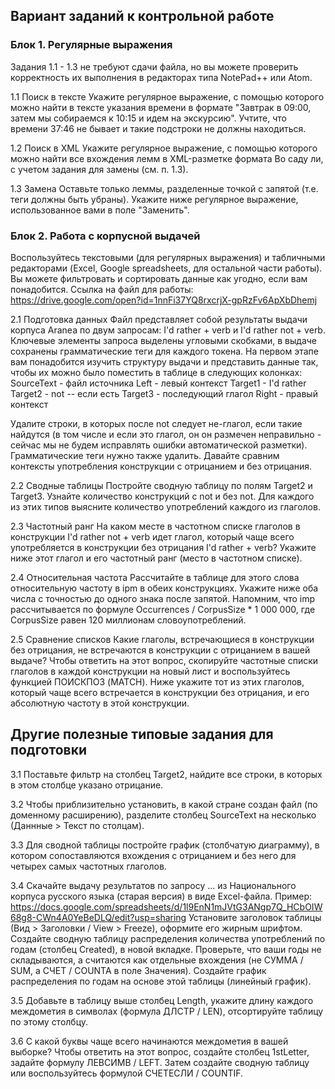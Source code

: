 ## Вариант заданий к контрольной работе 

### Блок 1. Регулярные выражения
Задания 1.1 - 1.3 не требуют сдачи файла, но вы можете проверить корректность их выполнения в редакторах типа NotePad++ или Atom.

1.1 Поиск в тексте
Укажите регулярное выражение, с помощью которого можно найти в тексте указания времени в формате "Завтрак в 09:00, затем мы собираемся к 10:15 и идем на экскурсию". Учтите, что времени 37:46 не бывает и такие подстроки не должны находиться.

1.2 Поиск в XML
Укажите регулярное выражение, с помощью которого можно найти все вхождения лемм в XML-разметке формата <word><ana norm="Во" lemma="в" pos="PR" gr="" />Во</word> <word><ana norm="саду" lemma="сад" pos="S" gr="loc2,sg,m,inan" />саду</word> <word><ana norm="ли" lemma="ли" pos="PART" gr="" />ли</word>, с учетом задания для замены (см. п. 1.3).

1.3 Замена
Оставьте только леммы, разделенные точкой с запятой (т.е. теги должны быть убраны). Укажите ниже регулярное выражение, использованное вами в поле "Заменить".

### Блок 2. Работа с корпусной выдачей

Воспользуйтесь текстовыми (для регулярных выражения) и табличными редакторами (Excel, Google spreadsheets, для остальной части работы). Вы можете фильтровать и сортировать данные как угодно, если вам понадобится.
Ссылка на файл для работы: https://drive.google.com/open?id=1nnFi37YQ8rxcrjX-gpRzFv6ApXbDhemj

2.1 Подготовка данных
Файл представляет собой результаты выдачи корпуса Aranea по двум запросам: I'd rather + verb и I'd rather not + verb. Ключевые элементы запроса выделены угловыми скобками, в выдаче сохранены грамматические теги для каждого токена.
На первом этапе вам понадобится изучить структуру выдачи и представить данные так, чтобы их можно было поместить в таблице в следующих колонках:
SourceText - файл источника
Left - левый контекст
Target1 - I'd rather 
Target2 - not -- если есть
Target3 - последующий глагол
Right - правый контекст

Удалите строки, в которых после not следует не-глагол, если такие найдутся (в том числе и если это глагол, он он размечен неправильно - сейчас мы не будем исправлять ошибки автоматической разметки). Грамматические теги нужно также удалить. 
Давайте сравним контексты употребления конструкции с отрицанием и без отрицания.

2.2 Сводные таблицы
Постройте сводную таблицу по полям Target2 и Target3. Узнайте количество конструкций с not и без not. Для каждого из этих типов выясните количество употреблений каждого из глаголов.

2.3 Частотный ранг
На каком месте в частотном списке глаголов в конструкции I'd rather not + verb идет глагол, который чаще всего употребляется в конструкции без отрицания I'd rather + verb? Укажите ниже этот глагол и его частотный ранг (место в частотном списке).

2.4 Относительная частота
Рассчитайте в таблице для этого слова относительную частоту в ipm в обеих конструкциях. Укажите ниже оба числа с точностью до одного знака после запятой. Напомним, что imp рассчитывается по формуле Occurrences / CorpusSize * 1 000 000, где CorpusSize равен 120 миллионам словоупотреблений.

2.5 Сравнение списков
Какие глаголы, встречающиеся в конструкции без отрицания, не встречаются в конструкции с отрицанием в вашей выдаче? Чтобы ответить на этот вопрос, скопируйте частотные списки глаголов в каждой конструкции на новый лист и воспользуйтесь функцией ПОИСКПОЗ (MATCH). Ниже укажите тот из этих глаголов, который чаще всего встречается в конструкции без отрицания, и его абсолютную частоту в этой конструкции.


## Другие полезные типовые задания для подготовки 

3.1 Поставьте фильтр на столбец Target2, найдите все строки, в которых в этом столбце указано отрицание. 

3.2 Чтобы приблизительно установить, в какой стране создан файл (по доменному расширению), разделите столбец SourceText на несколько (Даннные > Текст по столцам). 

3.3 Для сводной таблицы постройте график (столбчатую диаграмму), в котором сопоставляются вхождения с отрицанием и без него для четырех самых частотных глаголов. 

3.4 Скачайте выдачу результатов по запросу ... из Национального корпуса русского языка (старая версия) в виде Excel-файла. Пример: https://docs.google.com/spreadsheets/d/1l9EnN1mJVtG3ANgp7Q_HCbOIW68g8-CWn4A0YeBeDLQ/edit?usp=sharing 
Установите заголовок таблицы (Вид > Заголовки / View > Freeze), оформите его жирным шрифтом. Создайте сводную таблицу распределения количества употреблений по годам (столбец Created), в новой вкладке. Проверьте, что ваши годы не складываются, а считаются как отдельные вхождения (не СУММА / SUM, а СЧЕТ / COUNTA в поле Значения).
Создайте график распределения по годам на основе этой таблицы (линейный график).  

3.5 Добавьте в таблицу выше столбец Length, укажите длину каждого междометия в символах (формула ДЛСТР / LEN), отсортируйте таблицу по этому столбцу. 

3.6 С какой буквы чаще всего начинаются междометия в вашей выборке? Чтобы ответить на этот вопрос, создайте столбец 1stLetter, задайте формулу ЛЕВСИМВ / LEFT. Затем создайте сводную таблицу или воспользуйтесь формулой СЧЕТЕСЛИ / COUNTIF. 
